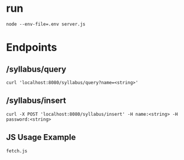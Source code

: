 # run
```
node --env-file=.env server.js
```
# Endpoints
## /syllabus/query
```
curl 'localhost:8080/syllabus/query?name=<string>'
```
## /syllabus/insert
```
curl -X POST 'localhost:8080/syllabus/insert' -H name:<string> -H password:<string>
```
## JS Usage Example
```fetch.js```
